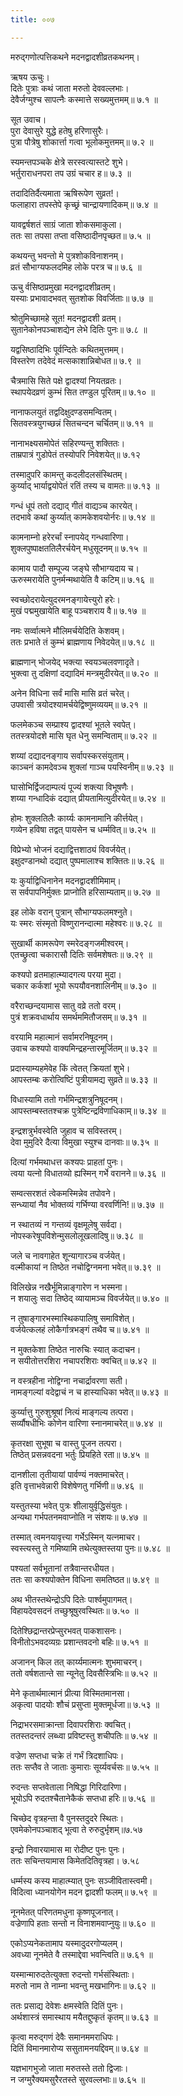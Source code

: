 ```yaml
---
title: ००७

---
```

मरुद्‌गणोत्पत्तिकथने मदनद्वादशीव्रतकथनम्।  
  
ऋषय ऊचुः।  
दितेः पुत्राः कथं जाता मरुतो देववल्लभाः।  
देवैर्जग्मुश्च सापत्नैः कस्मात्ते सख्यमुत्तमम्॥ ७.१ ॥  
  
सूत उवाच।  
पुरा देवासुरे युद्धे हतेषु हरिणासुरैः।  
पुत्रा पौत्रेषु शोकार्त्ता गत्वा भूलोकमुत्तमम्॥ ७.२ ॥  
  
स्यमन्तपञ्चके क्षेत्रे सरस्वत्यास्तटे शुभे।  
भर्तुराराधनपरा तप उग्रं चचार ह॥ ७.३ ॥  
  
तदादितिर्दैत्यमाता ऋषिरूपेण सुव्रत!।  
फलाहारा तपस्तेपे कृच्छ्रं चान्द्रायणादिकम्॥ ७.४ ॥  
  
यावद्वर्षशतं साग्रं जाता शोकसमाकुला।  
ततः सा तपसा तप्ता वसिष्ठादीनपृच्छत॥ ७.५ ॥  
  
कथयन्तु भवन्तो मे पुत्रशोकविनाशनम्।  
व्रतं सौभाग्यफलदमिह लोके परत्र च॥ ७.६ ॥  
  
ऊचु र्वसिष्ठप्रमुखा मदनद्वादशीव्रतम्।  
यस्याः प्रभावादभवत् सुतशोक विवर्जिताः॥ ७.७ ॥  
  
श्रोतुमिच्छामहे सूत! मदनद्वादशी व्रतम्।  
सुतानेकोनपञ्चाशद्येन लेभे दितिः पुनः॥ ७.८ ॥  
  
यद्वसिष्ठादिभिः पूर्वन्दितेः कथितमुत्तमम्।  
विस्तरेण तदेवेदं मत्सकाशान्निबोधत॥ ७.९ ॥  
  
चैत्रमासि सिते पक्षे द्वादश्यां नियतव्रतः।  
स्थापयेदव्रणं कुम्भं सित तण्डुल पूरितम्॥ ७.१० ॥  
  
नानाफलयुतं तद्वदिक्षुदण्डसमन्वितम्।  
सितवस्त्रयुगच्छन्नं सितचन्दन चर्चितम्॥ ७.११ ॥  
  
नानाभक्ष्यसमोपेतं सहिरण्यन्तु शक्तितः।  
ताम्रपात्रं गुडोपेतं तस्योपरि निवेशयेत्॥ ७.१२  
  
तस्मादुपरि कामन्तु कदलीदलसंस्थितम्।  
कुर्य्याद् भार्याद्वयोपेतं रतिं तस्य च वामतः॥ ७.१३ ॥  
  
गन्धं धूपं ततो दद्याद् गीतं वाद्यञ्च कारयेत्।  
तदभावे कथां कुर्य्यात् कामकेशवयोर्नरः॥ ७.१४ ॥  
  
कामनाम्नो हरेरर्चां स्नापयेद्‌ गन्धवारिणा।  
शुक्लपुष्पाक्षततिलैरर्चयेन्‌ मधुसूदनम्॥ ७.१५ ॥  
  
कामाय पादौ सम्पूज्य जङ्घे सौभाग्यदाय च।  
ऊरुस्मरायेति पुनर्मन्मथायेति वै कटिम्॥ ७.१६ ॥  
  
स्वच्छोदरायेत्युदरमनङ्गायेत्त्युरो हरेः।  
मुखं पद्ममुखायेति बाहू पञ्चशराय वै॥ ७.१७ ॥  
  
नमः सर्व्वात्मने मौलिमर्चयेदिति केशवम्।  
ततः प्रभाते तं कुम्भं ब्राह्मणाय निवेदयेत्॥ ७.१८ ॥  
  
ब्राह्मणान् भोजयेद् भक्त्या स्वयञ्चलवणादृते।  
भुक्त्वा तु दक्षिणां दद्यादिमं मन्त्रमुदीरयेत्॥ ७.२० ॥  
  
अनेन विधिना सर्वं मासि मासि व्रतं चरेत्।  
उपवासी त्रयोदश्यामर्चयेद्विष्णुमव्ययम्॥ ७.२१ ॥  
  
फलमेकञ्च सम्प्राश्य द्वादश्यां भूतले स्वपेत्।  
ततस्त्रयोदशे मासि घृत धेनु समन्विताम्॥ ७.२२ ॥  
  
शय्यां दद्यादनङ्गाय सर्वापस्करसंयुताम्।  
काञ्चनं कामदेवञ्च शुक्लां गाञ्च पयस्विनीम्॥ ७.२३ ॥  
  
घासोभिर्द्विजदाम्पत्यं पूज्यं शक्त्या विभूषणैः।  
शय्या गन्धादिकं दद्यात्‌ प्रीयतामित्युदीरयेत्॥ ७.२४ ॥  
  
होमः शुक्लतिलैः कार्य्यः कामनामानि कीर्त्तयेत्।  
गव्येन हविषा तद्वत् पायसेन च धर्म्मवित्॥ ७.२५ ॥  
  
विप्रेभ्यो भोजनं दद्याद्वित्तशाठ्यं विवर्जयेत्।  
इक्षुदण्डानथो दद्यात् पुष्पमालाश्च शक्तितः॥ ७.२६ ॥  
  
यः कुर्याद्विधिनानेन मदनद्वादशीमिमाम्।  
स सर्वपापनिर्मुक्तः प्राप्नोति हरिसाम्यताम्॥ ७.२७ ॥  
  
इह लोके वरान् पुत्रान् सौभाग्यफलमश्नुते।  
यः स्मरः संस्मृतो विष्णुरानन्दात्मा महेश्वरः॥ ७.२८ ॥  
  
सुखार्थी कामरूपेण स्मरेदङ्गजमीश्वरम्।  
एतच्छ्रुत्वा चकारासौ दितिः सर्वमशेषतः॥ ७.२९ ॥  
  
कश्यपो व्रतमाहात्म्यादगत्य परया मुदा।  
चकार कर्कशां भूयो रूपयौवनशालिनीम्॥ ७.३० ॥  
  
वरैराच्छन्दयामास सातु वव्रे ततो वरम्।  
पुत्रं शक्रवधार्थाय समर्थममितौजसम्॥ ७.३१ ॥  
  
वरयामि महात्मानं सर्वामरनिषूदनम्।  
उवाच कश्यपो वाक्यमिन्द्रहन्तारमूर्जितम्॥ ७.३२ ॥  
  
प्रदास्याम्यहमेवेह किं त्वेतत्‌ क्रियतां शुभे।  
आपस्तम्बः करोत्विष्टिं पुत्रीयामद्य सुव्रते॥ ७.३३ ॥  
  
विधास्यामि ततो गर्भमिन्द्रशत्रुनिषूदनम्।  
आपस्तम्बस्ततश्चक्र पुत्रेष्टिन्द्रविणाधिकाम्॥ ७.३४ ॥  
  
इन्द्रशत्रुर्भवस्वेति जुहाव च सविस्तरम्।  
देवा मुमुदिरे दैत्या विमुखा स्युश्च दानवाः॥ ७.३५ ॥  
  
दित्यां गर्भमथाधत्त कश्यपः प्राहतां पुनः।  
त्वया यत्नो विधातव्यो ह्यस्मिन्‌ गर्भे वरानने॥ ७.३६ ॥  
  
सम्वत्सरशतं त्वेकमस्मिन्नेव तपोवने।  
सन्ध्यायां नैव भोक्तव्यं गर्भिण्या वरवर्णिनि!॥ ७.३७ ॥  
  
न स्थातव्यं न गन्तव्यं वृक्षमूलेषु सर्वदा।  
नोपस्करेषूपविशेन्मुसलोलूखलादिषु॥ ७.३८ ॥  
  
जले च नावगाहेत शून्यागारञ्च वर्जयेत्।  
वल्मीकायां न तिष्ठेत नचोद्विग्नमना भवेत्॥ ७.३९ ॥  
  
विलिखेन्न नखैर्भूमिन्नाङ्गारेण न भस्मना।  
न शयालुः सदा तिष्ठेद् व्यायामञ्च विवर्जयेत्॥ ७.४० ॥  
  
न तुषाङ्गारभस्मास्थिकपालिषु समाविशेत्।  
वर्जयेत्कलहं लोकैर्गात्रभङ्गं तथैव च॥ ७.४१ ॥  
  
न मुक्तकेशा तिष्ठेत नारुचिः स्यात् कदाचन।  
न सयीतोत्तरशिरा नचापरशिराः क्वचित्॥ ७.४२ ॥  
  
न वस्त्रहीना नोद्विग्ना नचार्द्रावरणा सती।  
नामङ्गल्यां वदेद्वाचं न च हास्याधिका भवेत्॥ ७.४३ ॥  
  
कुर्य्यात्तु गुरुशुश्रूषां नित्यं माङ्गल्य तत्परा।  
सर्व्यौषधीभिः कोणेन वारिणा स्नानमाचरेत्॥ ७.४४ ॥  
  
कृतरक्षा सुभूषा च वास्तु पूजन तत्परा।  
तिष्ठेत् प्रसन्नवदना भर्तुः प्रियहिते रता॥ ७.४५ ॥  
  
दानशीला तृतीयायां पार्वण्यं नक्तमाचरेत्।  
इति वृत्ताभवेन्नारी विशेषेणतु गर्भिणी॥ ७.४६ ॥  
  
यस्तुतस्या भवेत् पुत्रः शीलायुर्वृद्धिसंयुतः।  
अन्यथा गर्भपतनमवाप्नोति न संशयः॥ ७.४७ ॥  
  
तस्मात्‌ त्वमनयावृत्त्या गर्भेऽस्मिन्‌ यत्नमाचर।  
स्वस्त्यस्तु ते गमिष्यामि तथेत्युक्तस्तया पुनः॥ ७.४८ ॥  
  
पश्यतां सर्वभूतानां तत्रैवान्तरधीयत।  
ततः सा कश्यपोक्तेन विधिना समतिष्ठत॥ ७.४९ ॥  
  
अथ भीतस्तथेन्द्रोऽपि दितेः पार्श्वमुपागमत्।  
विहायदेवसदनं तच्छुश्रूषुरवस्थितः॥ ७.५० ॥  
  
दितेश्छिद्रान्तरप्रेप्सुरभवत् पाकशासनः।  
विनीतोऽभवदव्यग्रः प्रशान्तवदनो बहिः॥ ७.५१ ॥  
  
अजानन् किल तत्‌ कार्य्यमात्मनः शुभमाचरन्।  
ततो वर्षशतान्ते सा न्यूनेतु दिवसैस्त्रिभिः॥ ७.५२ ॥  
  
मेने कृतार्थमात्मानं प्रीत्या विस्मितमानसा।  
अकृत्वा पादयोः शौचं प्रसुप्ता मुक्तमूर्धजा॥ ७.५३ ॥  
  
निद्राभरसमाक्रान्ता दिवापरशिराः क्वचित्।  
ततस्तदन्तरं लब्ध्वा प्रविष्टस्तु शचीपतिः॥ ७.५४ ॥  
  
वज्रेण सप्तधा चक्रे तं गर्भं त्रिदशाधिपः।  
ततः सप्तैव ते जाताः कुमाराः सूर्य्यवर्चसः॥ ७.५५ ॥  
  
रुदन्तः सप्तवेताला निषिद्धा गिरिदारिणा।  
भूयोऽपि रुदतश्चैतानेकैकं सप्तधा हरिः॥ ७.५६ ॥  
  
चिच्छेद वृत्रहन्ता वै पुनस्तदुदरे स्थितः।  
एवमेकोनपञ्चाशद् भूत्वा ते रुरुदुर्भृशम्॥७.५७  
  
इन्द्रो निवारयामास मा रोदीष्ट पुनः पुनः।  
ततः सचिन्तयामास किमेतदितिवृत्रहा। ७.५८  
  
धर्म्मस्य कस्य माहात्म्यात् पुनः सञ्जीवितास्त्वमी।  
विदित्वा ध्यानयोगेन मदन द्वादशी फलम्॥ ७.५९ ॥  
  
नूनमेतत् परिणतमधुना कृष्णपूजनात्।  
वज्रेणापि हताः सन्तो न विनाशमवाप्नुयुः॥ ७.६० ॥  
  
एकोऽप्यनेकतामाप यस्मादुदरगोप्यलम्।  
अवध्या नूनमेते वै तस्माद्देवा भवन्त्विति॥ ७.६१ ॥  
  
यस्मान्मारुदतेत्युक्ता रुदन्तो गर्भसंस्थिताः।  
मरुतो नाम ते नाम्ना भवन्तु मखभागिनः॥ ७.६२ ॥  
  
ततः प्रसाद्य देवेशः क्षमस्वेति दितिं पुनः।  
अर्थशास्त्रं समास्थाय मयैतद्दुष्कृतं कृतम्॥ ७.६३ ॥  
  
कृत्वा मरुद्गणं देवैः समानममराधिपः।  
दितिं विमानमारोप्य ससुतामनयद्दिवम्॥ ७.६४ ॥  
  
यज्ञभागभुजो जाता मरुतस्ते ततो द्विजाः।  
न जग्मुरैक्यमसुरैरतस्ते सुरवल्लभाः॥ ७.६५ ॥
